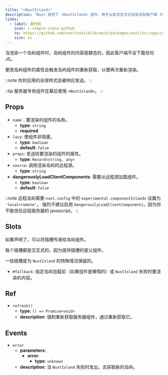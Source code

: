 ```yaml
---
title: "<NuxtIsland>"
description: "Nuxt 提供了 <NuxtIsland> 组件，用于以非交互方式渲染没有客户端 JS 的组件。"
links:
  - label: 源代码
    icon: i-simple-icons-github
    to: https://github.com/nuxt/nuxt/blob/main/packages/nuxt/src/app/components/nuxt-island.ts
    size: xs
---
```


当渲染一个岛屿组件时，岛屿组件的内容是静态的，因此客户端不会下载任何 JS。

更改岛屿组件的属性会触发岛屿组件的重新获取，以便再次重新渲染。

::note
你的应用的全球样式会被响应发送。
::

::tip
服务器专有组件在幕后使用 `<NuxtIsland>`。
::

## Props

- `name`：要渲染的组件的名称。
  - **type**: `string`
  - **required**
- `lazy`: 使组件非阻塞。
  - **type**: `boolean`
  - **default**: `false`
- `props`: 发送给要渲染的组件的属性。
  - **type**: `Record<string, any>`
- `source`: 调用渲染岛屿的远程源。
  - **type**: `string`
- **dangerouslyLoadClientComponents**: 需要从远程源加载组件。
  - **type**: `boolean`
  - **default**: `false`

::note
远程岛屿需要 `nuxt.config` 中的 `experimental.componentIslands` 设置为 `'local+remote'`。
强烈不建议启用 `dangerouslyLoadClientComponents`，因为你不能信任远程服务器的 javascript。
::

## Slots

如果声明了，可以将插槽传递给岛屿组件。

每个插槽都是交互式的，因为提供插槽的是父组件。

一些插槽是为 `NuxtIsland` 的特殊情况保留的。

- `#fallback`: 指定岛屿加载前（如果组件是懒惰的）或 `NuxtIsland` 失败时要渲染的内容。

## Ref

- `refresh()`
  - **type**: `() => Promise<void>`
  - **description**: 强制重新获取服务器组件，通过重新获取它。

## Events

- `error`
  - **parameters**:
    - **error**:
      - **type**: `unknown`
  - **description**: 当 `NuxtIsland` 失败时发出，去获取新的岛屿。
